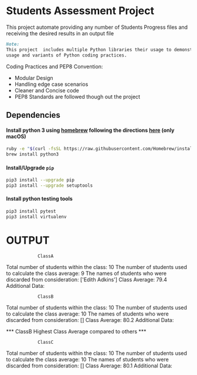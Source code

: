 # Students Assessment Project
This project automate providing any number of Students Progress files
and receiving the desired results in an output file

```markdown
Note:
This project  includes multiple Python libraries their usage to demonstrate
usage and variants of Python coding practices.
```
Coding Practices and PEP8 Convention:
* Modular Design
* Handling edge case scenarios
* Cleaner and Concise code
* PEP8 Standards are followed though out the project

## **Dependencies**
#### Install python 3 using [homebrew](http://brew.sh/)  following the directions [here](http://docs.python-guide.org/en/latest/starting/install3/osx/) (**only macOS**)
```bash
ruby -e "$(curl -fsSL https://raw.githubusercontent.com/Homebrew/install/master/install)"
brew install python3
```
#### Install/Upgrade `pip`
```bash
pip3 install --upgrade pip
pip3 install --upgrade setuptools
```

#### Install python testing tools
```bash
pip3 install pytest
pip3 install virtualenv
```



# OUTPUT
                ClassA
Total number of students within the class: 10
The number of students used to calculate the class average: 9
The names of students who were discarded from consideration: ['Edith Adkins']
Class Average: 79.4
Additional Data:




                ClassB
Total number of students within the class: 10
The number of students used to calculate the class average: 10
The names of students who were discarded from consideration: []
Class Average: 80.2
Additional Data:


*** ClassB Highest Class Average compared to others ***



                ClassC
Total number of students within the class: 10
The number of students used to calculate the class average: 10
The names of students who were discarded from consideration: []
Class Average: 80.1
Additional Data:

